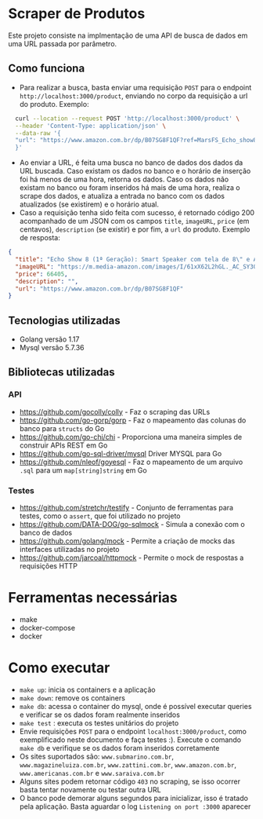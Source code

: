 # Scraper de Produtos

Este projeto consiste na implmentação de uma API de busca de dados em uma URL passada por parâmetro.

## Como funciona

- Para realizar a busca, basta enviar uma requisição `POST` para o endpoint `http://localhost:3000/product`, enviando no corpo 
  da requisição a url do produto. Exemplo:

```sh
  curl --location --request POST 'http://localhost:3000/product' \
  --header 'Content-Type: application/json' \
  --data-raw '{
  "url": "https://www.amazon.com.br/dp/B07SG8F1QF?ref=MarsFS_Echo_show8"
  }'
```
- Ao enviar a URL, é feita uma busca no banco de dados dos dados da URL buscada. Caso existam os dados no banco e o horário de 
  inserção foi há menos de uma hora, retorna os dados. Caso os dados não existam no banco ou foram inseridos há mais de uma 
  hora, realiza o scrape dos dados, e atualiza a entrada no banco com os dados atualizados (se existirem) e o horário atual.
- Caso a requisição tenha sido feita com sucesso, é retornado código 200 acompanhado de um JSON com os campos `title`, 
  `imageURL`, `price` (em centavos), `description` (se existir) e por fim, a `url` do produto. Exemplo de resposta:

```json
{
  "title": "Echo Show 8 (1ª Geração): Smart Speaker com tela de 8\" e Alexa - Cor Preta",
  "imageURL": "https://m.media-amazon.com/images/I/61xX62L2hGL._AC_SY300_SX300_.jpg",
  "price": 66405,
  "description": "",
  "url": "https://www.amazon.com.br/dp/B07SG8F1QF"
}
```

## Tecnologias utilizadas
- Golang versão 1.17
- Mysql versão 5.7.36

## Bibliotecas utilizadas
### API
- https://github.com/gocolly/colly - Faz o scraping das URLs
- https://github.com/go-gorp/gorp - Faz o mapeamento das colunas do banco para `structs` do Go
- https://github.com/go-chi/chi - Proporciona uma maneira simples de construir APIs REST em Go
- https://github.com/go-sql-driver/mysql Driver MYSQL para Go
- https://github.com/nleof/goyesql - Faz o mapeamento de um arquivo `.sql` para um `map[string]string` em Go

### Testes
- https://github.com/stretchr/testify - Conjunto de ferramentas para testes, como o `assert`, que foi utilizado no projeto
- https://github.com/DATA-DOG/go-sqlmock - Simula a conexão com o banco de dados
- https://github.com/golang/mock - Permite a criação de mocks das interfaces utilizadas no projeto
- https://github.com/jarcoal/httpmock - Permite o mock de respostas a requisições HTTP

# Ferramentas necessárias
- make
- docker-compose
- docker

# Como executar
- `make up`: inicia os containers e a aplicação
- `make down`: remove os containers
- `make db`: acessa o container do mysql, onde é possível executar queries e verificar se os dados foram realmente inseridos 
- `make test` : executa os testes unitários do projeto
- Envie requisições `POST` para o endpoint `localhost:3000/product`, como exemplificado neste documento e faça testes :). Execute o comando `make db` e verifique se os dados foram inseridos corretamente
- Os sites suportados são: `www.submarino.com.br`, `www.magazineluiza.com.br`, `www.zattini.com.br`, `www.amazon.com.br`, `www.americanas.com.br` e `www.saraiva.com.br`
- Alguns sites podem retornar código `403` no scraping, se isso ocorrer basta tentar novamente ou testar outra URL
- O banco pode demorar alguns segundos para inicializar, isso é tratado pela aplicação. Basta aguardar o log `Listening on port :3000` aparecer

